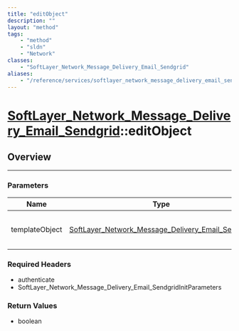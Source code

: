 ```yaml
---
title: "editObject"
description: ""
layout: "method"
tags:
    - "method"
    - "sldn"
    - "Network"
classes:
    - "SoftLayer_Network_Message_Delivery_Email_Sendgrid"
aliases:
    - "/reference/services/softlayer_network_message_delivery_email_sendgrid/editObject"
---
```

# [SoftLayer_Network_Message_Delivery_Email_Sendgrid](/reference/services/SoftLayer_Network_Message_Delivery_Email_Sendgrid)::editObject




## Overview 


-----

### Parameters 
|Name | Type | Description |
| --- | --- | --- |
|templateObject| <a href='/reference/datatypes/SoftLayer_Network_Message_Delivery_Email_Sendgrid'>SoftLayer_Network_Message_Delivery_Email_Sendgrid </a>| A skeleton SoftLayer_Network_Message_Delivery_Email_Sendgrid object with only the properties defined that you wish to change. Unchanged properties are left alone.|


### Required Headers
* authenticate
* SoftLayer_Network_Message_Delivery_Email_SendgridInitParameters


### Return Values
* boolean




